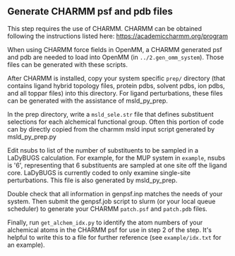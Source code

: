 ## Generate CHARMM psf and pdb files
This step requires the use of CHARMM. CHARMM can be obtained following the instructions listed here:
https://academiccharmm.org/program

When using CHARMM force fields in OpenMM, a CHARMM generated psf and pdb are needed to load into OpenMM (in `../2.gen_omm_system`). Those files can be generated with these scripts.

After CHARMM is installed, copy your system specific `prep/` directory (that contains ligand hybrid topology files, protein pdbs, solvent pdbs, ion pdbs, and all toppar files) into this directory. For ligand perturbations, these files can be generated with the assistance of msld_py_prep.

In the prep directory, write a `msld_sele.str` file that defines substituent selections for each alchemical functional group. Often this portion of code can by directly copied from the charmm msld input script generated by msld_py_prep.py

Edit nsubs to list of the number of substituents to be sampled in a LaDyBUGS calculation. For example, for the MUP system in `example`, nsubs is '6', representing that 6 substituents are sampled at one site off the ligand core. LaDyBUGS is currently coded to only examine single-site perturbations. This file is also generated by msld_py_prep.

Double check that all information in genpsf.inp matches the needs of your system. Then submit the genpsf.job script to slurm (or your local queue scheduler) to generate your CHARMM `patch.psf` and `patch.pdb` files.

Finally, run `get_alchem_idx.py` to identify the atom numbers of your alchemical atoms in the CHARMM psf for use in step 2 of the step. It's helpful to write this to a file for further reference (see `example/idx.txt` for an example).


